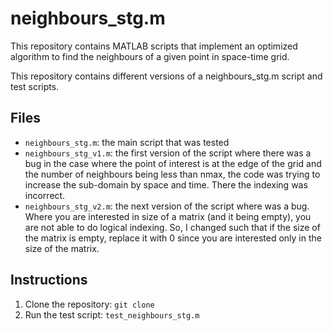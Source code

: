 # neighbours_stg.m 

This repository contains MATLAB scripts that implement an optimized algorithm to find the neighbours of a given point in space-time grid.

This repository contains different versions of a neighbours_stg.m script and test scripts.

## Files

- `neighbours_stg.m`: the main script that was tested
- `neighbours_stg_v1.m`: the first version of the script where there was a bug in the case where the point of interest is at the edge of the grid and the number of neighbours being less than nmax, the code was trying to increase the sub-domain by space and time. There the indexing was incorrect.
- `neighbours_stg_v2.m`: the next version of the script where was a bug. Where you are interested in size of a matrix (and it being empty), you are not able to do logical indexing. So, I changed such that if the size of the matrix is empty, replace it with 0 since you are interested only in the size of the matrix.

## Instructions

1. Clone the repository: `git clone`
2. Run the test script: `test_neighbours_stg.m`


